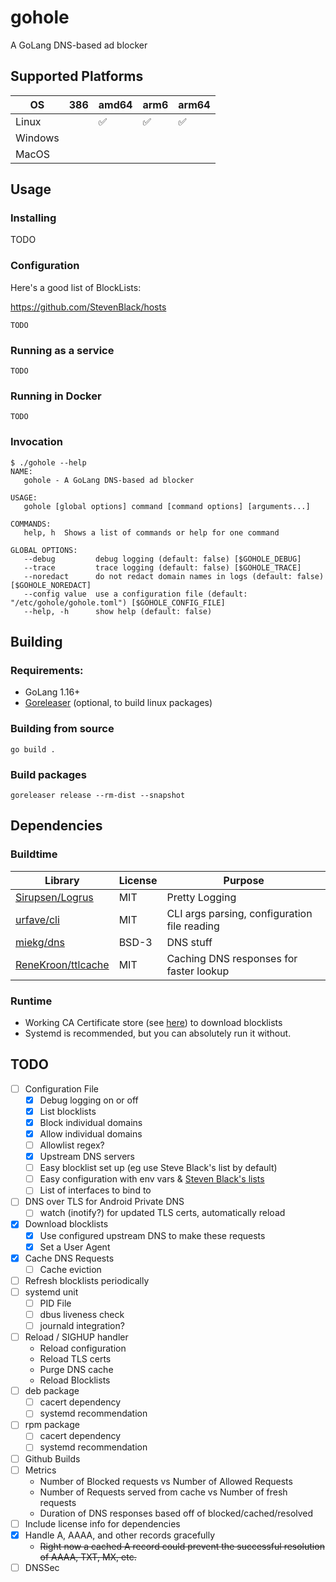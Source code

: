 # gohole
A GoLang DNS-based ad blocker

## Supported Platforms

| OS      | 386 | amd64 | arm6 | arm64 |
| ---     | --- | ----  | ---  | ----  |
| Linux   |     | ✅     | ✅    | ✅     |
| Windows |     |       |      |       |
| MacOS   |     |       |      |       |

## Usage
### Installing
TODO

### Configuration
Here's a good list of BlockLists:

https://github.com/StevenBlack/hosts
```
TODO
```

### Running as a service
```shell
TODO
```

### Running in Docker
```shell
TODO
```

### Invocation
```text
$ ./gohole --help
NAME:
   gohole - A GoLang DNS-based ad blocker

USAGE:
   gohole [global options] command [command options] [arguments...]

COMMANDS:
   help, h  Shows a list of commands or help for one command

GLOBAL OPTIONS:
   --debug         debug logging (default: false) [$GOHOLE_DEBUG]
   --trace         trace logging (default: false) [$GOHOLE_TRACE]
   --noredact      do not redact domain names in logs (default: false) [$GOHOLE_NOREDACT]
   --config value  use a configuration file (default: "/etc/gohole/gohole.toml") [$GOHOLE_CONFIG_FILE]
   --help, -h      show help (default: false)
```

## Building
### Requirements:
- GoLang 1.16+
- [Goreleaser](https://goreleaser.com/) (optional, to build linux packages)

### Building from source
```shell
go build .
```

### Build packages
```
goreleaser release --rm-dist --snapshot
```


## Dependencies
### Buildtime
| Library                                                     | License | Purpose                                      |
| -------                                                     | ------- | -------                                      |
| [Sirupsen/Logrus](https://github.com/Sirupsen/logrus)       | MIT     | Pretty Logging                               |
| [urfave/cli]("https://github.com/urfave/cli/v2")            | MIT     | CLI args parsing, configuration file reading |
| [miekg/dns](https://github.com/miekg/dns)                   | BSD-3   | DNS stuff                                    |
| [ReneKroon/ttlcache](https://github.com/ReneKroon/ttlcache) | MIT     | Caching DNS responses for faster lookup      |


### Runtime
- Working CA Certificate store (see [here](https://stackoverflow.com/a/40051432)) to download blocklists
- Systemd is recommended, but you can absolutely run it without.

## TODO
- [ ] Configuration File
  - [x] Debug logging on or off
  - [x] List blocklists
  - [x] Block individual domains
  - [x] Allow individual domains
  - [ ] Allowlist regex?
  - [x] Upstream DNS servers
  - [ ] Easy blocklist set up (eg use Steve Black's list by default)
  - [ ] Easy configuration with env vars & [Steven Black's lists](https://github.com/StevenBlack/hosts)
  - [ ] List of interfaces to bind to
- [ ] DNS over TLS for Android Private DNS
  - [ ] watch (inotify?) for updated TLS certs, automatically reload
- [x] Download blocklists
  - [x] Use configured upstream DNS to make these requests 
  - [x] Set a User Agent
- [x] Cache DNS Requests
  - [ ] Cache eviction
- [ ] Refresh blocklists periodically
- [ ] systemd unit
  - [ ] PID File
  - [ ] dbus liveness check
  - [ ] journald integration?
- [ ] Reload / SIGHUP handler
  - Reload configuration
  - Reload TLS certs
  - Purge DNS cache
  - Reload Blocklists
- [ ] deb package
  - [ ] cacert dependency
  - [ ] systemd recommendation
- [ ] rpm package
  - [ ] cacert dependency
  - [ ] systemd recommendation
- [ ] Github Builds
- [ ] Metrics
  - Number of Blocked requests vs Number of Allowed Requests
  - Number of Requests served from cache vs Number of fresh requests
  - Duration of DNS responses based off of blocked/cached/resolved
- [ ] Include license info for dependencies
- [x] Handle A, AAAA, and other records gracefully
  - ~~Right now a cached A record could prevent the successful resolution of AAAA, TXT, MX, etc.~~ 
- [ ] DNSSec
